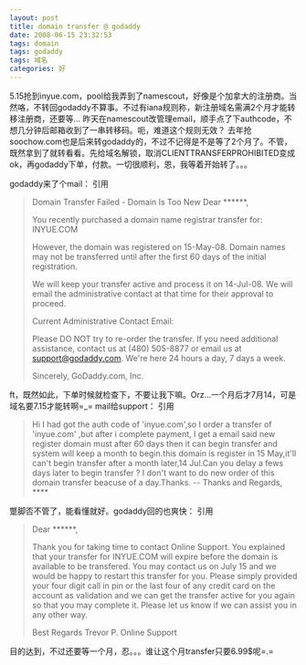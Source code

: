 ```yaml
---
layout: post
title: domain transfer @ godaddy
date: 2008-06-15 23:32:53
tags: domain
tags: godaddy
tags: 域名
categories: 好
---
```

5.15抢到inyue.com，pool给我弄到了namescout，好像是个加拿大的注册商。当然咯，不转回godaddy不算事。不过有iana规则称，新注册域名需满2个月才能转移注册商，还要等... 昨天在namescout改管理email，顺手点了下authcode，不想几分钟后邮箱收到了一串转移码。呃，难道这个规则无效？ 去年抢soochow.com也是后来转godaddy的，不过不记得是不是等了2个月了。不管，既然拿到了就转看看。先给域名解锁，取消CLIENTTRANSFERPROHIBITED变成ok，再godaddy下单，付款。一切很顺利，恩，我等着开始转了。。。

godaddy来了个mail：
引用


<blockquote>Domain Transfer Failed - Domain Is Too New
Dear ******,

You recently purchased a domain name registrar transfer for:
INYUE.COM

However, the domain was registered on 15-May-08. Domain 
names may not be transferred until after the first 60 days of 
the initial registration.

We will keep your transfer active and process it on 14-Jul-08. 
We will email the administrative contact at that time for 
their approval to proceed.

Current Administrative Contact Email:

Please DO NOT try to re-order the transfer. If you need 
additional assistance, contact us at (480) 505-8877 or 
email us at support@godaddy.com. We're here 24 
hours a day, 7 days a week.

Sincerely,
GoDaddy.com, Inc.</blockquote>




ft，既然如此，下单时候就检查下，不要让我下嘛。Orz...一个月后才7月14，可是域名要7.15才能转啊=_= mail给support：
引用


<blockquote>Hi
  I had got the auth code of 'inyue.com',so I order a transfer of 'inyue.com' ,but after i complete payment, I get a email said  new register domain must after 60 days then it can begin transfer and system will keep a month to begin.this domain is register in 15 May,it'll can't begin transfer after a month later,14 Jul.Can you delay a fews days later to begin transfer ? I don't want to do new order of this domain transfer beacuse of a day.Thanks.
-- 
Thanks and Regards,
****</blockquote>




蹩脚否不管了，能看懂就好。godaddy回的也爽快：
引用


<blockquote>Dear ******,

Thank you for taking time to contact Online Support. You explained that your transfer for INYUE.COM will expire before the domain is available to be transfered. You may contact us on July 15 and we would be happy to restart this transfer for you. Please simply provided your four digit call in pin or the last four of any credit card on the account as validation and we can get the transfer active for you again so that you may complete it. Please let us know if we can assist you in any other way.


Best Regards
Trevor P.
Online Support</blockquote>




目的达到，不过还要等一个月，忍。。。谁让这个月transfer只要6.99$呢=.=